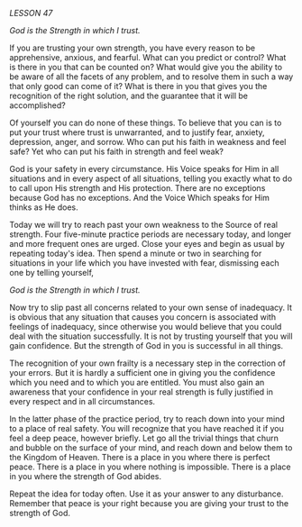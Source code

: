 *LESSON 47*

*God is the Strength in which I trust.*

If you are trusting your own strength, you have every reason to be apprehensive, anxious, and fearful. What can you predict or control? What is there in you that can be counted on? What would give you the ability to be aware of all the facets of any problem, and to resolve them in such a way that only good can come of it? What is there in you that gives you the recognition of the right solution, and the guarantee that it will be accomplished?

Of yourself you can do none of these things. To believe that you can is to put your trust where trust is unwarranted, and to justify fear, anxiety, depression, anger, and sorrow. Who can put his faith in weakness and feel safe? Yet who can put his faith in strength and feel weak?

God is your safety in every circumstance. His Voice speaks for Him in all situations and in every aspect of all situations, telling you exactly what to do to call upon His strength and His protection. There are no exceptions because God has no exceptions. And the Voice Which speaks for Him thinks as He does.

Today we will try to reach past your own weakness to the Source of real strength. Four five-minute practice periods are necessary today, and longer and more frequent ones are urged. Close your eyes and begin as usual by repeating today's idea. Then spend a minute or two in searching for situations in your life which you have invested with fear, dismissing each one by telling yourself,

_God is the Strength in which I trust._

Now try to slip past all concerns related to your own sense of inadequacy. It is obvious that any situation that causes you concern is associated with feelings of inadequacy, since otherwise you would believe that you could deal with the situation successfully. It is not by trusting yourself that you will gain confidence. But the strength of God in you is successful in all things.

The recognition of your own frailty is a necessary step in the correction of your errors. But it is hardly a sufficient one in giving you the confidence which you need and to which you are entitled. You must also gain an awareness that your confidence in your real strength is fully justified in every respect and in all circumstances.

In the latter phase of the practice period, try to reach down into your mind to a place of real safety. You will recognize that you have reached it if you feel a deep peace, however briefly. Let go all the trivial things that churn and bubble on the surface of your mind, and reach down and below them to the Kingdom of Heaven. There is a place in you where there is perfect peace. There is a place in you where nothing is impossible. There is a place in you where the strength of God abides.

Repeat the idea for today often. Use it as your answer to any disturbance. Remember that peace is your right because you are giving your trust to the strength of God.
